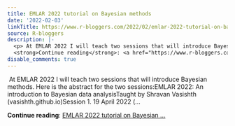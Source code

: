 ```yaml
---
title: EMLAR 2022 tutorial on Bayesian methods
date: '2022-02-03'
linkTitle: https://www.r-bloggers.com/2022/02/emlar-2022-tutorial-on-bayesian-methods/
source: R-bloggers
description: |-
  <p> At EMLAR 2022 I will teach two sessions that will introduce Bayesian methods. Here is the abstract for the two sessions:EMLAR 2022: An introduction to Bayesian data analysisTaught by Shravan Vasishth (vasishth.github.io)Session 1. 19 April 2022 (...</p>
  <strong>Continue reading</strong>: <a href="https://www.r-bloggers.com/2022/02/emlar-2022-tutorial-on-bayesian-methods/">EMLAR 2022 tutorial on Bayesian ...
disable_comments: true
---
```

<p> At EMLAR 2022 I will teach two sessions that will introduce Bayesian methods. Here is the abstract for the two sessions:EMLAR 2022: An introduction to Bayesian data analysisTaught by Shravan Vasishth (vasishth.github.io)Session 1. 19 April 2022 (...</p>
<strong>Continue reading</strong>: <a href="https://www.r-bloggers.com/2022/02/emlar-2022-tutorial-on-bayesian-methods/">EMLAR 2022 tutorial on Bayesian ...